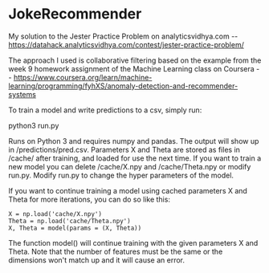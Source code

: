 # JokeRecommender
My solution to the Jester Practice Problem on analyticsvidhya.com -- https://datahack.analyticsvidhya.com/contest/jester-practice-problem/

The approach I used is collaborative filtering based on the example from the week 9 homework assignment of the Machine Learning class on Coursera -- https://www.coursera.org/learn/machine-learning/programming/fyhXS/anomaly-detection-and-recommender-systems

To train a model and write predictions to a csv, simply run:

  python3 run.py
  
Runs on Python 3 and requires numpy and pandas. 
The output will show up in /predictions/pred.csv. 
Parameters X and Theta are stored as files in /cache/ after training, and loaded for use the next time. 
If you want to train a new model you can delete /cache/X.npy and /cache/Theta.npy or modify run.py.
Modify run.py to change the hyper parameters of the model.

If you want to continue training a model using cached parameters X and Theta for more iterations, you can do so like this:

    X = np.load('cache/X.npy')
    Theta = np.load('cache/Theta.npy')
    X, Theta = model(params = (X, Theta))
    
The function model() will continue training with the given parameters X and Theta. Note that the number of features must be the same or the dimensions won't match up and it will cause an error. 
